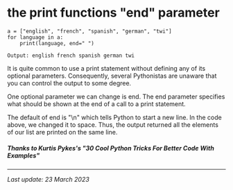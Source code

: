 # the print functions "end" parameter
```
a = ["english", "french", "spanish", "german", "twi"]
for language in a:
    print(language, end=" ")

Output: english french spanish german twi
```
It is quite common to use a print statement without defining any of its optional parameters. Consequently, several Pythonistas are unaware that you can control the output to some degree.

One optional parameter we can change is end. The end parameter specifies what should be shown at the end of a call to a print statement.

The default of end is "\n" which tells Python to start a new line. In the code above, we changed it to space. Thus, the output returned all the elements of our list are printed on the same line.


##### Thanks to Kurtis Pykes's _"30 Cool Python Tricks For Better Code With Examples"_
---
_Last update: 23 March 2023_